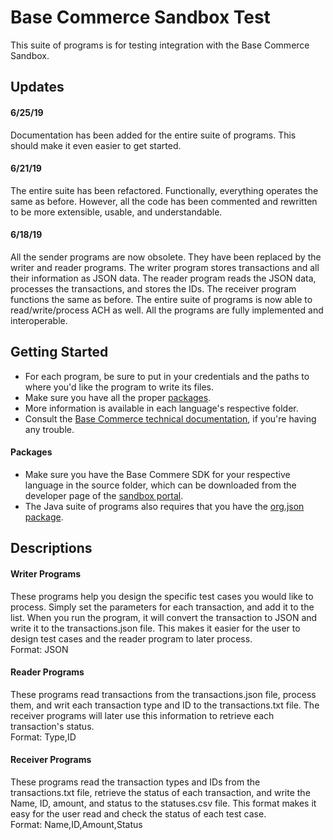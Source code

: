 # Base Commerce Sandbox Test
This suite of programs is for testing integration with the Base Commerce Sandbox.
## Updates
#### 6/25/19
Documentation has been added for the entire suite of programs. This should make it even easier to get started. 

#### 6/21/19
The entire suite has been refactored. Functionally, everything operates the same as before. However, all the code has been commented and rewritten to be more extensible, usable, and understandable.

#### 6/18/19
All the sender programs are now obsolete. They have been replaced by the writer and reader programs.
The writer program stores transactions and all their information as JSON data. The reader program reads the JSON
data, processes the transactions, and stores the IDs. The receiver program functions the same as before. The entire suite of programs is now able to read/write/process ACH as well. All the programs are fully implemented and interoperable.

## Getting Started
* For each program, be sure to put in your credentials and the paths to where you'd like the program to write its files.  
* Make sure you have all the proper [packages](https://github.com/jkirchhefer/sandbox-test/blob/master/README.md#packages).  
* More information is available in each language's respective folder.
* Consult the [Base Commerce technical documentation](https://confluence.basecommerce.net/bctd), if you're having any trouble.  

#### Packages
  * Make sure you have the Base Commere SDK for your respective language in the source folder, which can be downloaded from the developer page of the [sandbox portal](https://my.basecommercesandbox.com/).  
  * The Java suite of programs also requires that you have the [org.json package](https://github.com/stleary/JSON-java).

## Descriptions
#### Writer Programs
These programs help you design the specific test cases you would like to process. Simply set the parameters for each transaction, and add it to the list. When you run the program, it will convert the transaction to JSON and write it to the transactions.json file. This makes it easier for the user to design test cases and the reader program to later process.     
Format: JSON

#### Reader Programs
These programs read transactions from the transactions.json file, process them, and writ each transaction type and ID to the transactions.txt file. The receiver programs will later use this information to retrieve each transaction's status.     
Format: Type,ID

#### Receiver Programs
These programs read the transaction types and IDs from the transactions.txt file, retrieve the status of each transaction, and write the Name, ID, amount, and status to the statuses.csv file. This format makes it easy for the user read and check the status of each test case.     
Format: Name,ID,Amount,Status
